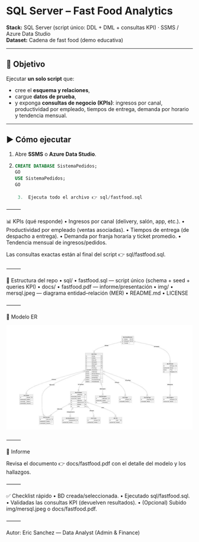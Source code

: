 # SQL Server – Fast Food Analytics

**Stack:** SQL Server (script único: DDL + DML + consultas KPI) · SSMS / Azure Data Studio  
**Dataset:** Cadena de fast food (demo educativa)

---

## 🎯 Objetivo
Ejecutar **un solo script** que:
- cree el **esquema y relaciones**,
- cargue **datos de prueba**,
- y exponga **consultas de negocio (KPIs)**: ingresos por canal, productividad por empleado, tiempos de entrega, demanda por horario y tendencia mensual.

---

## ▶️ Cómo ejecutar

1. Abre **SSMS** o **Azure Data Studio**.
2. ```sql
   CREATE DATABASE SistemaPedidos;
   GO
   USE SistemaPedidos;
   GO

	3.	Ejecuta todo el archivo 👉 sql/fastfood.sql

⸻

📊 KPIs (qué responde)
	•	Ingresos por canal (delivery, salón, app, etc.).
	•	Productividad por empleado (ventas asociadas).
	•	Tiempos de entrega (de despacho a entrega).
	•	Demanda por franja horaria y ticket promedio.
	•	Tendencia mensual de ingresos/pedidos.

Las consultas exactas están al final del script 👉 sql/fastfood.sql.

⸻

📁 Estructura del repo
	•	sql/
	•	fastfood.sql — script único (schema + seed + queries KPI)
	•	docs/
	•	fastfood.pdf — informe/presentación
	•	img/
	•	mersql.jpeg — diagrama entidad–relación (MER)
	•	README.md
	•	LICENSE

⸻

🧩 Modelo ER

<p align="center">
  <img src="img/mersql.jpeg" alt="Modelo entidad–relación (ER) - Fast Food" width="900">
</p>

⸻

📄 Informe

Revisa el documento 👉 docs/fastfood.pdf con el detalle del modelo y los hallazgos.

⸻

✅ Checklist rápido
	•	BD creada/seleccionada.
	•	Ejecutado sql/fastfood.sql.
	•	Validadas las consultas KPI (devuelven resultados).
	•	(Opcional) Subido img/mersql.jpeg o docs/fastfood.pdf.

⸻

Autor: Eric Sanchez — Data Analyst (Admin & Finance)
